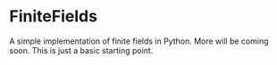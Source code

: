 # FiniteFields
A simple implementation of finite fields in Python.
More will be coming soon. This is just a basic starting point.
